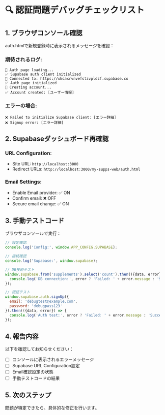 # 🔍 認証問題デバッグチェックリスト

## 1. ブラウザコンソール確認

auth.htmlで新規登録時に表示されるメッセージを確認：

### 期待されるログ:
```
🔄 Auth page loading...
✅ Supabase auth client initialized  
🔗 Connected to: https://xkcaxrvnvefstzvpldzf.supabase.co
✅ Auth page initialized
🔄 Creating account...
✅ Account created: [ユーザー情報]
```

### エラーの場合:
```
❌ Failed to initialize Supabase client: [エラー詳細]
❌ Signup error: [エラー詳細]
```

## 2. Supabaseダッシュボード再確認

### URL Configuration:
- Site URL: `http://localhost:3000`
- Redirect URLs: `http://localhost:3000/my-supps-web/auth.html`

### Email Settings:
- Enable Email provider: ✅ ON
- Confirm email: ❌ OFF
- Secure email change: ✅ ON

## 3. 手動テストコード

ブラウザコンソールで実行：
```javascript
// 設定確認
console.log('Config:', window.APP_CONFIG.SUPABASE);

// 接続確認
console.log('Supabase:', window.supabase);

// DB接続テスト
window.supabase.from('supplements').select('count').then(({data, error}) => {
  console.log('DB connection:', error ? 'Failed: ' + error.message : 'Success');
});

// 認証テスト
window.supabase.auth.signUp({
  email: 'debugtest@example.com',
  password: 'debugpass123'
}).then(({data, error}) => {
  console.log('Auth test:', error ? 'Failed: ' + error.message : 'Success');
});
```

## 4. 報告内容

以下を確認してお知らせください：
- [ ] コンソールに表示されるエラーメッセージ
- [ ] Supabase URL Configuration設定
- [ ] Email確認設定の状態
- [ ] 手動テストコードの結果

## 5. 次のステップ

問題が特定できたら、具体的な修正を行います。
